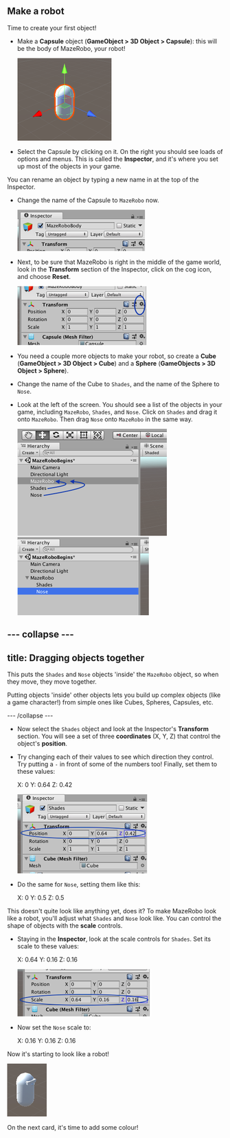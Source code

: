 ## Make a robot

Time to create your first object!

+ Make a **Capsule** object \(**GameObject > 3D Object > Capsule**\): this will be the body of MazeRobo, your robot!

  ![The new capsule object](images/step4_capsule.png)

+ Select the Capsule by clicking on it. On the right you should see loads of options and menus. This is called the **Inspector**, and it's where you set up most of the objects in your game.

You can rename an object by typing a new name in at the top of the Inspector.

+ Change the name of the Capsule to `MazeRobo` now.

  ![](images/step4_rename.png)

+ Next, to be sure that MazeRobo is right in the middle of the game world, look in the **Transform** section of the Inspector, click on the cog icon, and choose **Reset**.

  ![](images/step4_Transform.png)
  
+ You need a couple more objects to make your robot, so create a **Cube** \(**GameObject > 3D Object > Cube**\) and a **Sphere** \(**GameObjects > 3D Object > Sphere**\).

+ Change the name of the Cube to `Shades`, and the name of the Sphere to `Nose`.

+ Look at the left of the screen. You should see a list of the objects in your game, including `MazeRobo`, `Shades`, and `Nose`. Click on `Shades` and drag it onto `MazeRobo`. Then drag `Nose` onto `MazeRobo` in the same way.

  ![The objects list](images/step4_moveObjects.png)
  ![The objects list after moving Shades and Nose onto MazeRobo](images/step4_afterMove.png)

--- collapse ---
---
title: Dragging objects together
---

This puts the `Shades` and `Nose` objects 'inside' the `MazeRobo` object, so when they move, they move together. 

Putting objects 'inside' other objects lets you build up complex objects \(like a game character!\) from simple ones like Cubes, Spheres, Capsules, etc.

--- /collapse ---

+ Now select the `Shades` object and look at the Inspector's **Transform** section. You will see a set of three **coordinates**  \(X, Y, Z\) that control the object's **position**.

+ Try changing each of their values to see which direction they control. Try putting a `-` in front of some of the numbers too! Finally, set them to these values:

   X: 0
   Y: 0.64
   Z: 0.42

  ![Changing the position coordinates](images/step4_TransformPosition.png)

+ Do the same for `Nose`, setting them like this:

    X: 0
    Y: 0.5
    Z: 0.5

This doesn't quite look like anything yet, does it? To make MazeRobo look like a robot, you'll adjust what `Shades` and `Nose` look like. You can control the shape of objects with the **scale** controls.

+ Staying in the **Inspector**, look at the scale controls for `Shades`. Set its scale to these values:

    X: 0.64
    Y: 0.16
    Z: 0.16

  ![Changing the scale values](images/step4_TransformScale.png)

+ Now set the `Nose` scale to:

    X: 0.16
    Y: 0.16
    Z: 0.16

Now it's starting to look like a robot!

  ![The robot character](images/step4_robot.png)
  
On the next card, it's time to add some colour!
